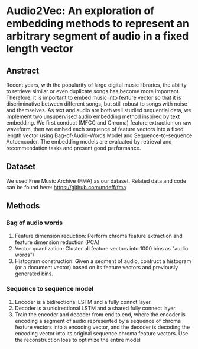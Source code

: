 # Audio2Vec: An exploration of embedding methods to represent an arbitrary segment of audio in a fixed length vector

## Anstract
Recent years, with the popularity of large digital music
libraries, the ability to retrieve similar or even
duplicate songs has become more important.
Therefore, it is important to embed music into feature
vector so that it is discriminative between different
songs, but still robust to songs with noise and
themselves. As text and audio are both well studied
sequential data, we implement two unsupervised audio embedding method inspired by text
embedding. We first conduct (MFCC and Chroma) feature extraction on raw waveform,
then we embed each sequence of feature vectors into a fixed length vector using
Bag-of-Audio-Words Model and Sequence-to-sequence Autoencoder. The
embedding models are evaluated by retrieval and recommendation tasks and present good performance.

## Dataset

We used Free Music Archive (FMA) as our dataset. Related data and code can be found here: https://github.com/mdeff/fma

## Methods
### Bag of audio words
1. Feature dimension reduction: Perform chroma feature extraction and feature dimension reduction (PCA)
2. Vector quantization: Cluster all feature vectors into 1000 bins as "audio words"/
3. Histogram construction: Given a segment of audio, contruct a histogram (or a document vector) based on its feature vectors and previously generated bins.
### Sequence to sequence model
1. Encoder is a bidirectional LSTM and a fully connct layer.
2. Decoder is a unidirectional LSTM and a shared fully connect layer.
3. Train the encoder and decoder from end to end, where the encoder is encoding a segment of audio represented by a sequence of chroma feature vectors into a encoding vector, and the decoder is decoding the encoding vector into its original sequence chroma feature vectors. Use the reconstruction loss to optimize the entire model


